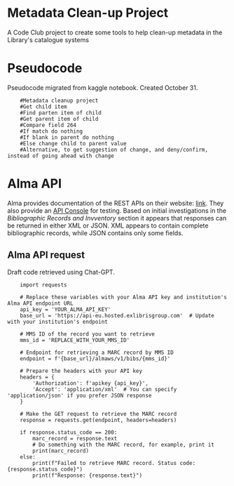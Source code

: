 # Metadata Clean-up Project

A Code Club project to create some tools to help clean-up metadata in the Library's catalogue systems

# Pseudocode  
Pseudocode migrated from kaggle notebook. Created October 31.

        #Metadata cleanup project  
        #Get child item  
        #Find parten item of child  
        #Get parent item of child  
        #Compare field 264  
        #If match do nothing  
        #If blank in parent do nothing  
        #Else change child to parent value  
        #Alternative, to get suggestion of change, and deny/confirm, instead of going ahead with change  

# Alma API

Alma provides documentation of the REST APIs on their website: [link](https://developers.exlibrisgroup.com/alma/apis/). They also provide an [API Console](https://developers.exlibrisgroup.com/console/) for testing. Based on initial investigations in the *Bibliographic Records and Invventory* section it appears that responses can be returned in either XML or JSON. XML appears to contain complete bibliographic records, while JSON contains only some fields.

## Alma API request  
Draft code retrieved using Chat-GPT.


        import requests  

        # Replace these variables with your Alma API key and institution's Alma API endpoint URL
        api_key = 'YOUR_ALMA_API_KEY'
        base_url = 'https://api-eu.hosted.exlibrisgroup.com'  # Update with your institution's endpoint

        # MMS ID of the record you want to retrieve
        mms_id = 'REPLACE_WITH_YOUR_MMS_ID'

        # Endpoint for retrieving a MARC record by MMS ID
        endpoint = f'{base_url}/almaws/v1/bibs/{mms_id}'

        # Prepare the headers with your API key
        headers = {
            'Authorization': f'apikey {api_key}',
            'Accept': 'application/xml'  # You can specify 'application/json' if you prefer JSON response
        }

        # Make the GET request to retrieve the MARC record
        response = requests.get(endpoint, headers=headers)

        if response.status_code == 200:
            marc_record = response.text
            # Do something with the MARC record, for example, print it
            print(marc_record)
        else:
            print(f"Failed to retrieve MARC record. Status code: {response.status_code}")
            print(f"Response: {response.text}")
